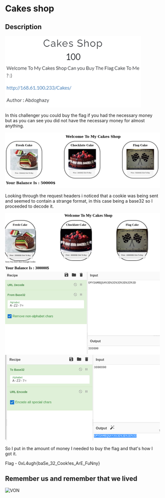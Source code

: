 # Cakes shop

## Description

![0xL4ughCTF-2021](img/1.png)

In this challenger you could buy the flag if you had the necessary money but as you can see you did not have the necessary money for almost anything.

![0xL4ughCTF-2021](img/2.png)

Looking through the request headers i noticed that a cookie was being sent and seemed to contain a strange format, in this case being a base32 so I proceeded to decode it.

![0xL4ughCTF-2021](img/3.png)
![0xL4ughCTF-2021](img/4.png)
![0xL4ughCTF-2021](img/5.png)

So I put in the amount of money I needed to buy the flag and that's how I got it.

Flag - 0xL4ugh{baSe_32_Cook!es_ArE_FuNny}

## Remember us and remember that we lived

![VON](https://thumbs.gfycat.com/ZanyFrenchApisdorsatalaboriosa-size_restricted.gif)